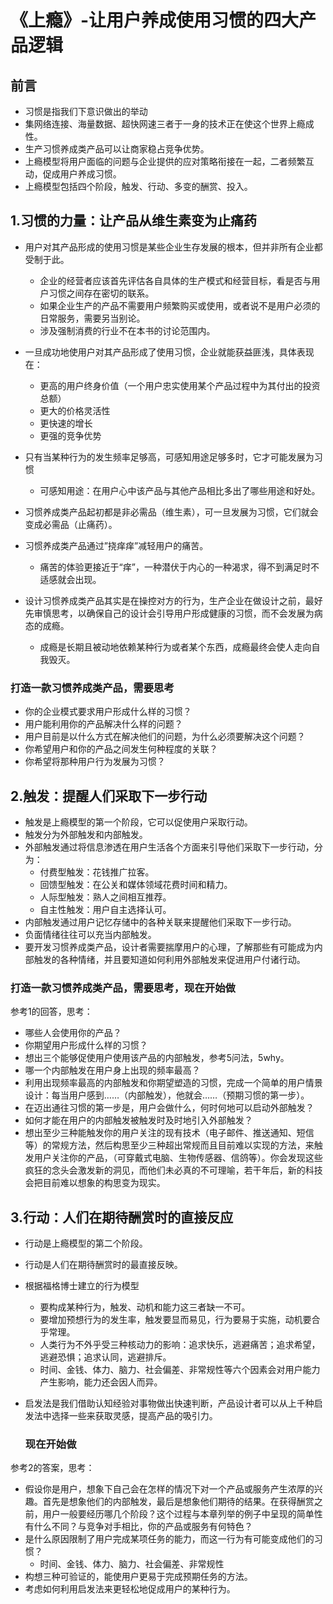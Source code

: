 # 《上瘾》-让用户养成使用习惯的四大产品逻辑

## 前言

* 习惯是指我们下意识做出的举动
* 集网络连接、海量数据、超快网速三者于一身的技术正在使这个世界上瘾成性。
* 生产习惯养成类产品可以让商家稳占竞争优势。
* 上瘾模型将用户面临的问题与企业提供的应对策略衔接在一起，二者频繁互动，促成用户养成习惯。
* 上瘾模型包括四个阶段，触发、行动、多变的酬赏、投入。

## 1.习惯的力量：让产品从维生素变为止痛药

* 用户对其产品形成的使用习惯是某些企业生存发展的根本，但并非所有企业都受制于此。
  * 企业的经营者应该首先评估各自具体的生产模式和经营目标，看是否与用户习惯之间存在密切的联系。
  * 如果企业生产的产品不需要用户频繁购买或使用，或者说不是用户必须的日常服务，需要另当别论。
  * 涉及强制消费的行业不在本书的讨论范围内。
* 一旦成功地使用户对其产品形成了使用习惯，企业就能获益匪浅，具体表现在：
  * 更高的用户终身价值（一个用户忠实使用某个产品过程中为其付出的投资总额）
  * 更大的价格灵活性
  * 更快速的增长
  * 更强的竞争优势

* 只有当某种行为的发生频率足够高，可感知用途足够多时，它才可能发展为习惯
  * 可感知用途：在用户心中该产品与其他产品相比多出了哪些用途和好处。

* 习惯养成类产品起初都是非必需品（维生素），可一旦发展为习惯，它们就会变成必需品（止痛药）。
* 习惯养成类产品通过”挠痒痒”减轻用户的痛苦。
  * 痛苦的体验更接近于“痒”，一种潜伏于内心的一种渴求，得不到满足时不适感就会出现。
* 设计习惯养成类产品其实是在操控对方的行为，生产企业在做设计之前，最好先审慎思考，以确保自己的设计会引导用户形成健康的习惯，而不会发展为病态的成瘾。
  * 成瘾是长期且被动地依赖某种行为或者某个东西，成瘾最终会使人走向自我毁灭。

### 打造一款习惯养成类产品，需要思考

* 你的企业模式要求用户形成什么样的习惯？
* 用户能利用你的产品解决什么样的问题？
* 用户目前是以什么方式在解决他们的问题，为什么必须要解决这个问题？
* 你希望用户和你的产品之间发生何种程度的关联？
* 你希望将那种用户行为发展为习惯？

## 2.触发：提醒人们采取下一步行动

* 触发是上瘾模型的第一个阶段，它可以促使用户采取行动。
* 触发分为外部触发和内部触发。
* 外部触发通过将信息渗透在用户生活各个方面来引导他们采取下一步行动，分为：
  * 付费型触发：花钱推广拉客。
  * 回馈型触发：在公关和媒体领域花费时间和精力。
  * 人际型触发：熟人之间相互推荐。
  * 自主性触发：用户自主选择认可。
* 内部触发通过用户记忆存储中的各种关联来提醒他们采取下一步行动。
* 负面情绪往往可以充当内部触发。
* 要开发习惯养成类产品，设计者需要揣摩用户的心理，了解那些有可能成为内部触发的各种情绪，并且要知道如何利用外部触发来促进用户付诸行动。

### 打造一款习惯养成类产品，需要思考，现在开始做

参考1的回答，思考：

* 哪些人会使用你的产品？
* 你期望用户形成什么样的习惯？
* 想出三个能够促使用户使用该产品的内部触发，参考5问法，5why。
* 哪一个内部触发在用户身上出现的频率最高？
* 利用出现频率最高的内部触发和你期望塑造的习惯，完成一个简单的用户情景设计：每当用户感到……（内部触发），他就会……（预期习惯的第一步）。
* 在迈出通往习惯的第一步是，用户会做什么，何时何地可以启动外部触发？
* 如何才能在用户的内部触发被触发时及时地引入外部触发？
* 想出至少三种能触发你的用户关注的现有技术（电子邮件、推送通知、短信等）的常规方法，然后构思至少三种超出常规而且目前难以实现的方法，来触发用户关注你的产品，（可穿戴式电脑、生物传感器、信鸽等）。你会发现这些疯狂的念头会激发新的洞见，而他们未必真的不可理喻，若干年后，新的科技会把目前难以想象的构思变为现实。

## 3.行动：人们在期待酬赏时的直接反应

* 行动是上瘾模型的第二个阶段。

* 行动是人们在期待酬赏时的最直接反映。

* 根据福格博士建立的行为模型

  * 要构成某种行为，触发、动机和能力这三者缺一不可。
  * 要增加预想行为的发生率，触发要显而易见，行为要易于实施，动机要合乎常理。
  * 人类行为不外乎受三种核动力的影响：追求快乐，逃避痛苦；追求希望，逃避恐惧；追求认同，逃避排斥。
  * 时间、金钱、体力、脑力、社会偏差、非常规性等六个因素会对用户能力产生影响，能力还会因人而异。

* 启发法是我们借助认知经验对事物做出快速判断，产品设计者可以从上千种启发法中选择一些来获取灵感，提高产品的吸引力。

  ### 现在开始做

参考2的答案，思考：

* 假设你是用户，想象下自己会在怎样的情况下对一个产品或服务产生浓厚的兴趣。首先是想象他们的内部触发，最后是想象他们期待的结果。在获得酬赏之前，用户一般要经历哪几个阶段？这个过程与本章列举的例子中呈现的简单性有什么不同？与竞争对手相比，你的产品或服务有何特色？
* 是什么原因限制了用户完成某项任务的能力，而这一行为有可能变成他们的习惯？
  * 时间、金钱、体力、脑力、社会偏差、非常规性
* 构想三种可验证的，能使用户更易于完成预期任务的方法。
* 考虑如何利用启发法来更轻松地促成用户的某种行为。